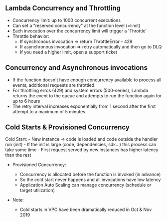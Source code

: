 ## Lambda Concurrency and Throttling
- Concurrency limit: up to 1000 concurrent executions
- Can set a "reserved concurrency" at the function level (=limit)
- Each invocation over the concurrency limit will trigger a 'Throttle'
- Throttle behavior:
    - If synchronous invocation => return ThrottleError - 429
    - If asynchronous invocation => retry automatically and then go to DLQ
    - If you need a higher limit, open a support ticket

## Concurrency and Asynchronous invocations
- If the function doesn't have enough concurrency available to process all events, additional requests are throttled.
- For throttling erros (429) and system errors (500-series), Lambda returns the event to the queue and attempts to run the function again for up to 6 hours
- The retry interval increases exponentially from 1 second after the first attempt to a maximum of 5 minutes

## Cold Starts & Provisioned Concurrency

Cold Start:
    - New instance => code is loaded and code outside the handler run (init)
    - If the init is large (code, dependencies, sdk...) this process can take some time
    - First request served by new instances has higher latency than the rest
- Provisioned Concurrency:
    - Concurrency is allocated before the function is invoked (in advance)
    - So the cold start never happens and all invocations have low latency
    - Application Auto Scaling can manage concurrency (schedule or target utilization)

- Note:
    - Cold starts in VPC have been dramatically reduced in Oct & Nov 2019
    